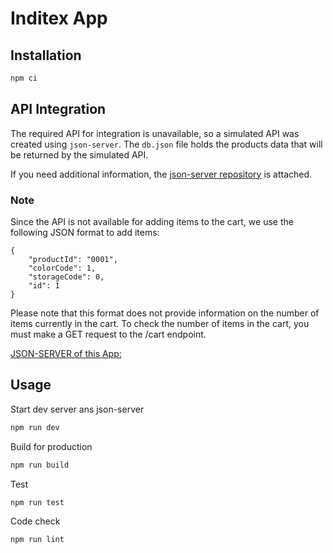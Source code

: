 # Inditex App

## Installation

```bash
npm ci
```

## API Integration

The required API for integration is unavailable, so a simulated API was created using `json-server`. The `db.json` file holds the products data that will be returned by the simulated API.

If you need additional information, the [json-server repository](https://github.com/typicode/json-server) is attached.

### Note

Since the API is not available for adding items to the cart, we use the following JSON format to add items:

```
{
	"productId": "0001",
	"colorCode": 1,
	"storageCode": 0,
	"id": 1
}
```

Please note that this format does not provide information on the number of items currently in the cart. To check the number of items in the cart, you must make a GET request to the /cart endpoint.

[JSON-SERVER of this App: ](https://my-json-server.typicode.com/josemacruz/inditex-app)

## Usage

Start dev server ans json-server

```bash
npm run dev
```

Build for production

```bash
npm run build
```

Test
 
```bash
npm run test
```

Code check

```bash
npm run lint
```

